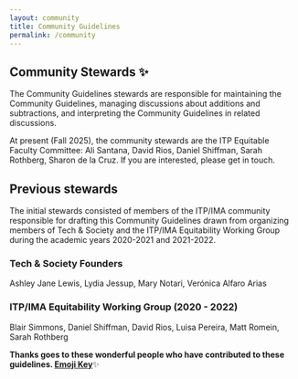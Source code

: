 ```yaml
---
layout: community
title: Community Guidelines
permalink: /community
---
```


## Community Stewards ✨

The Community Guidelines stewards are responsible for maintaining the Community Guidelines, managing discussions about additions and subtractions, and interpreting the Community Guidelines in related discussions.

At present (Fall 2025), the community stewards are the ITP Equitable Faculty Committee: Ali Santana, David Rios, Daniel Shiffman, Sarah Rothberg, Sharon de la Cruz. If you are interested, please get in touch.

## Previous stewards

The initial stewards consisted of members of the ITP/IMA community responsible for drafting this Community Guidelines drawn from organizing members of Tech & Society and the ITP/IMA Equitability Working Group during the academic years 2020-2021 and 2021-2022.

### Tech & Society Founders

Ashley Jane Lewis, Lydia Jessup, Mary Notari, Verónica Alfaro Arias

### ITP/IMA Equitability Working Group (2020 - 2022)

Blair Simmons, Daniel Shiffman, David Rios, Luisa Pereira, Matt Romein, Sarah Rothberg

**Thanks goes to these wonderful people who have contributed to these guidelines. [Emoji Key](https://allcontributors.org/docs/en/emoji-key)**✨
